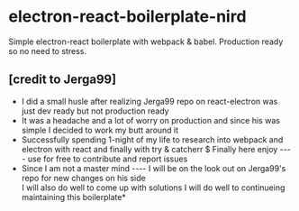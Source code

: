 # electron-react-boilerplate-nird
Simple electron-react boilerplate with webpack &amp; babel. Production ready so no need to stress.
##  [credit to Jerga99]

* I did a small husle after realizing Jerga99 repo on react-electron was just dev ready but not production ready
* It was a headache and a lot of worry on production and since his was simple I decided to work my butt around it
* Successfully spending 1-night of my life to research into webpack and electron with react and finally with try & catcherr
$ Finally here enjoy ---- use for free to contribute and report issues
* Since I am not a master mind ---- I will be on the look out on Jerga99's repo for new changes on his side <br> I will also do well to come up with solutions 
I will do well to continueing maintaining this boilerplate*
